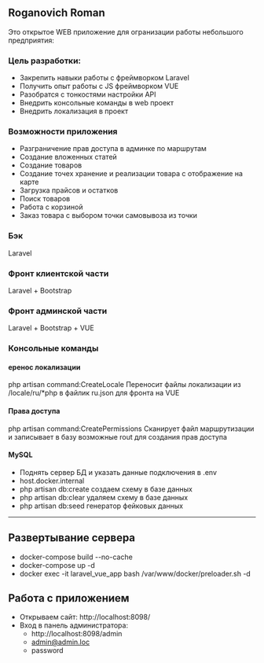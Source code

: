 ## Roganovich Roman

Это открытое WEB приложение для огранизации работы небольшого предприятия:

### Цель разработки:
 - Закрепить навыки работы с фреймворком Laravel
 - Получить опыт работы с JS фреймворком VUE
 - Разобратся с тонкостями настройки API
 - Внедрить консольные команды в web проeкт
 - Внедрить локализация в проект

### Возможности приложения
 - Разграничение прав доступа в админке по маршрутам
 - Создание вложенных статей
 - Создание товаров
 - Создание точех хранение и реализации товара с отображение на карте
 - Загрузка прайсов и остатков
 - Поиск товаров
 - Работа с корзиной
 - Заказ товара с выбором точки самовывоза из точки

### Бэк 
Laravel

### Фронт клиентской части
Laravel + Bootstrap

### Фронт админской части
Laravel + Bootstrap + VUE

### Консольные команды

#### еренос локализации
php artisan command:CreateLocale
Переносит файлы локализации из /locale/ru/*php в файлик ru.json для фронта на VUE

#### Права доступа
php artisan command:CreatePermissions
Сканирует файл маршрутизации и записывает в базу возможные rout для создания прав доступа

#### MySQL
 - Поднять сервер БД и указать данные подключения в .env
 - host.docker.internal
 - php artisan db:create создаем схему в базе данных
 - php artisan db:clear удаляем схему в базе данных
 - php artisan db:seed генератор фейковых данных

---

## Развертывание сервера
 - docker-compose build --no-cache
 - docker-compose up -d
 - docker exec -it laravel_vue_app bash /var/www/docker/preloader.sh -d

## Работа с приложением
 - Открываем сайт: http://localhost:8098/
 - Вход в панель администратора:
   - http://localhost:8098/admin
   - admin@admin.loc
   - password
